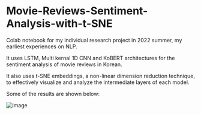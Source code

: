 # Movie-Reviews-Sentiment-Analysis-with-t-SNE

Colab notebook for my individual research project in 2022 summer, my earliest experiences on NLP.

It uses LSTM, Multi kernal 1D CNN and KoBERT architectures for the sentiment analysis of movie reviews in Korean.

It also uses t-SNE embeddings, a non-linear dimension reduction technique, to effectively visualize and analyze the intermediate layers of each model.

Some of the results are shown below: 

![image](https://user-images.githubusercontent.com/97519387/195113909-d2527500-e98d-4ff7-88e4-9babd8f33b4b.png)
